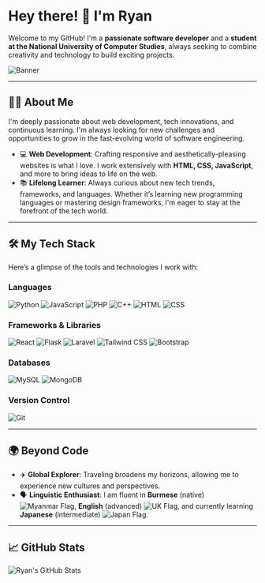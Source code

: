 # Hey there! 👋 I'm **Ryan**

Welcome to my GitHub! I'm a **passionate software developer** and a **student at the National University of Computer Studies**, always seeking to combine creativity and technology to build exciting projects.

![Banner](https://i.pinimg.com/564x/d1/35/56/d13556ec053cffc2410a682ee33436d6.jpg)

---

## 👨‍💻 About Me

I'm deeply passionate about web development, tech innovations, and continuous learning. I'm always looking for new challenges and opportunities to grow in the fast-evolving world of software engineering.

- 💻 **Web Development**: Crafting responsive and aesthetically-pleasing websites is what I love. I work extensively with **HTML, CSS, JavaScript**, and more to bring ideas to life on the web.
- 📚 **Lifelong Learner**: Always curious about new tech trends, frameworks, and languages. Whether it’s learning new programming languages or mastering design frameworks, I'm eager to stay at the forefront of the tech world.

---

## 🛠️ My Tech Stack

Here’s a glimpse of the tools and technologies I work with:

### **Languages**
<p align="left">
  <img src="https://img.shields.io/badge/Python-3776AB?style=for-the-badge&logo=python&logoColor=white" alt="Python" />
  <img src="https://img.shields.io/badge/JavaScript-F7DF1E?style=for-the-badge&logo=javascript&logoColor=black" alt="JavaScript" />
  <img src="https://img.shields.io/badge/PHP-777BB4?style=for-the-badge&logo=php&logoColor=white" alt="PHP" />
  <img src="https://img.shields.io/badge/C++-00599C?style=for-the-badge&logo=cplusplus&logoColor=white" alt="C++" />
  <img src="https://img.shields.io/badge/HTML-E34F26?style=for-the-badge&logo=html5&logoColor=white" alt="HTML" />
  <img src="https://img.shields.io/badge/CSS-1572B6?style=for-the-badge&logo=css3&logoColor=white" alt="CSS" />
</p>

### **Frameworks & Libraries**
<p align="left">
  <img src="https://img.shields.io/badge/React-61DAFB?style=for-the-badge&logo=react&logoColor=black" alt="React" />
  <img src="https://img.shields.io/badge/Flask-000000?style=for-the-badge&logo=flask&logoColor=white" alt="Flask" />
  <img src="https://img.shields.io/badge/Laravel-FF2D20?style=for-the-badge&logo=laravel&logoColor=white" alt="Laravel" />
  <img src="https://img.shields.io/badge/Tailwind%20CSS-06B6D4?style=for-the-badge&logo=tailwind-css&logoColor=white" alt="Tailwind CSS" />
  <img src="https://img.shields.io/badge/Bootstrap-7952B3?style=for-the-badge&logo=bootstrap&logoColor=white" alt="Bootstrap" />
</p>

### **Databases**
<p align="left">
  <img src="https://img.shields.io/badge/MySQL-4479A1?style=for-the-badge&logo=mysql&logoColor=white" alt="MySQL" />
  <img src="https://img.shields.io/badge/MongoDB-47A248?style=for-the-badge&logo=mongodb&logoColor=white" alt="MongoDB" />
</p>

### **Version Control**
<p align="left">
  <img src="https://img.shields.io/badge/Git-F05032?style=for-the-badge&logo=git&logoColor=white" alt="Git" />
</p>

---

## 🌍 Beyond Code

- ✈️ **Global Explorer**: Traveling broadens my horizons, allowing me to experience new cultures and perspectives.
- 🗣️ **Linguistic Enthusiast**: I am fluent in **Burmese** (native) ![Myanmar Flag](https://img.shields.io/badge/-E9FF32?style=flat&logo=Myanmar&logoColor=black), **English** (advanced) ![UK Flag](https://img.shields.io/badge/-007FFF?style=flat&logo=United-Kingdom&logoColor=white), and currently learning **Japanese** (intermediate) ![Japan Flag](https://img.shields.io/badge/-DD0000?style=flat&logo=Japan&logoColor=white).

---

## 📈 GitHub Stats

<p align="left">
  <img src="https://github-readme-stats.vercel.app/api?username=Ryan-Ryan-10&show_icons=true&theme=radical" alt="Ryan's GitHub Stats" />
</p>
